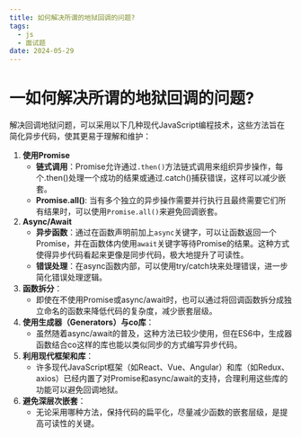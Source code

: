```yaml
---
title: 如何解决所谓的地狱回调的问题?
tags:
  - js
  - 面试题
date: 2024-05-29
---
```

# 一如何解决所谓的地狱回调的问题?

解决回调地狱问题，可以采用以下几种现代JavaScript编程技术，这些方法旨在简化异步代码，使其更易于理解和维护：

1. **使用Promise**
    - **链式调用**：Promise允许通过`.then()`方法链式调用来组织异步操作，每个.then()处理一个成功的结果或通过.catch()捕获错误，这样可以减少嵌套。
    - **Promise.all()**: 当有多个独立的异步操作需要并行执行且最终需要它们所有结果时，可以使用`Promise.all()`来避免回调嵌套。
2. **Async/Await**
    - **异步函数**：通过在函数声明前加上`async`关键字，可以让函数返回一个Promise，并在函数体内使用`await`关键字等待Promise的结果。这种方式使得异步代码看起来更像是同步代码，极大地提升了可读性。
    - **错误处理**：在async函数内部，可以使用try/catch块来处理错误，进一步简化错误处理逻辑。
3. **函数拆分**：
    - 即使在不使用Promise或async/await时，也可以通过将回调函数拆分成独立命名的函数来降低代码的复杂度，减少嵌套层级。
4. **使用生成器（Generators）与co库**：
    - 虽然随着async/await的普及，这种方法已较少使用，但在ES6中，生成器函数结合co这样的库也能以类似同步的方式编写异步代码。
5. **利用现代框架和库**：
    - 许多现代JavaScript框架（如React、Vue、Angular）和库（如Redux、axios）已经内置了对Promise和async/await的支持，合理利用这些库的功能可以避免回调地狱。
6. **避免深层次嵌套**：
    - 无论采用哪种方法，保持代码的扁平化，尽量减少函数的嵌套层级，是提高可读性的关键。